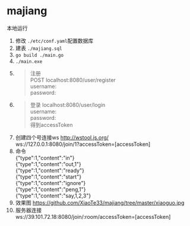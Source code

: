 # majiang

本地运行
1. 修改 `./etc/conf.yaml`配置数据库
2. 建表 `./majiang.sql`
3.  `go build ./main.go`
4. `./main.exe`
5. > 注册   
   > POST localhost:8080/user/register  
   > username:    
   > password:
6. > 登录 localhost:8080/user/login    
   > username:    
   > password:     
   > 得到accessToken
7. 创建四个号连接ws http://wstool.js.org/    
   ws://127.0.0.1:8080/join/1?accessToken=[accessToken]    
8. 命令    
   {"type":1,"content":"in"}     
   {"type":1,"content":"out,1"}    
   {"type":1,"content":"ready"}    
   {"type":1,"content":"start"}    
   {"type":1,"content":"ignore"}    
   {"type":1,"content":"peng,1"}    
   {"type":1,"content":"say,1,2,3"}    
9. 效果图
   https://github.com/XiaoTe33/majiang/tree/master/xiaoguo.jpg
10. 服务器连接     
    ws://39.101.72.18:8080/join/:room/accessToken=[accessToken]